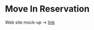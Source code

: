 # Move In Reservation

Web site mock-up ->
[link](https://ovenapp.io/view/dPF7nGdFtCs5NQRih7SlIheIOhVch5rz/b0u10])